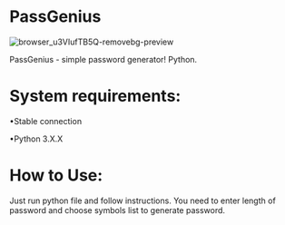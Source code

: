 # PassGenius
![browser_u3VIufTB5Q-removebg-preview](https://user-images.githubusercontent.com/80966196/165174579-4abae63d-58e7-44b8-95e9-01905626931d.png)

PassGenius - simple password generator! Python.
# System requirements:
 •Stable connection
 
 •Python 3.X.X

# How to Use:

Just run python file and follow instructions. You need to enter length of password and choose symbols list to generate password.
